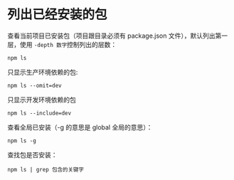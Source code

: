 # 列出已经安装的包
查看当前项目已安装包（项目跟目录必须有 package.json 文件），默认列出第一层，使用 ```-depth 数字```控制列出的层数：
```
npm ls
```
只显示生产环境依赖的包:
```
npm ls --omit=dev
```
只显示开发环境依赖的包
```
npm ls --include=dev
```
查看全局已安装（-g 的意思是 global 全局的意思）：
```
npm ls -g
```
查找包是否安装：
```
npm ls | grep 包含的关键字
```

